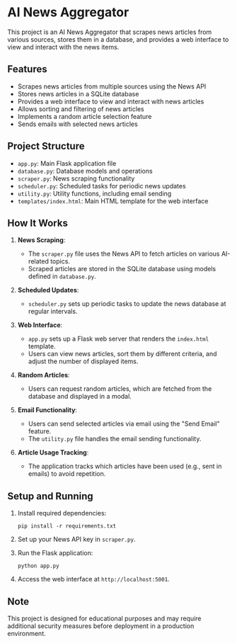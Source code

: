 # AI News Aggregator

This project is an AI News Aggregator that scrapes news articles from various sources, stores them in a database, and provides a web interface to view and interact with the news items.

## Features

- Scrapes news articles from multiple sources using the News API
- Stores news articles in a SQLite database
- Provides a web interface to view and interact with news articles
- Allows sorting and filtering of news articles
- Implements a random article selection feature
- Sends emails with selected news articles

## Project Structure

- `app.py`: Main Flask application file
- `database.py`: Database models and operations
- `scraper.py`: News scraping functionality
- `scheduler.py`: Scheduled tasks for periodic news updates
- `utility.py`: Utility functions, including email sending
- `templates/index.html`: Main HTML template for the web interface

## How It Works

1. **News Scraping**: 
   - The `scraper.py` file uses the News API to fetch articles on various AI-related topics.
   - Scraped articles are stored in the SQLite database using models defined in `database.py`.

2. **Scheduled Updates**:
   - `scheduler.py` sets up periodic tasks to update the news database at regular intervals.

3. **Web Interface**:
   - `app.py` sets up a Flask web server that renders the `index.html` template.
   - Users can view news articles, sort them by different criteria, and adjust the number of displayed items.

4. **Random Articles**:
   - Users can request random articles, which are fetched from the database and displayed in a modal.

5. **Email Functionality**:
   - Users can send selected articles via email using the "Send Email" feature.
   - The `utility.py` file handles the email sending functionality.

6. **Article Usage Tracking**:
   - The application tracks which articles have been used (e.g., sent in emails) to avoid repetition.

## Setup and Running

1. Install required dependencies:
   ```
   pip install -r requirements.txt
   ```

2. Set up your News API key in `scraper.py`.

3. Run the Flask application:
   ```
   python app.py
   ```

4. Access the web interface at `http://localhost:5001`.

## Note

This project is designed for educational purposes and may require additional security measures before deployment in a production environment.